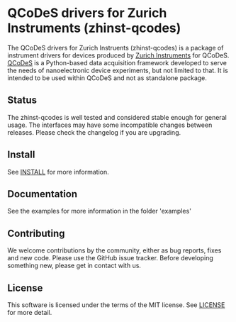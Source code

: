 # QCoDeS drivers for Zurich Instruments (zhinst-qcodes)
The QCoDeS drivers for Zurich Instruents (zhinst-qcodes) is a package of instrument drivers for devices produced by [Zurich Instruments](https://wwzhinst.com) for QCoDeS. [QCoDeS](http://qcodes.github.io/Qcodes) is a Python-based data acquisition framework developed to serve the needs of nanoelectronic device
experiments, but not limited to that. It is intended to be used within QCoDeS and not as standalone package.

## Status
The zhinst-qcodes is well tested and considered stable enough for general usage. The interfaces may have some incompatible changes between releases. Please check the changelog if you are upgrading.

## Install
See [INSTALL](INSTALL.md) for more information.

## Documentation
See the examples for more information in the folder 'examples'

## Contributing
We welcome contributions by the community, either as bug reports, fixes and new code. Please use the GitHub issue tracker. Before developing something new, please get in contact with us. 

## License
This software is licensed under the terms of the MIT license. See [LICENSE](LICENSE) for more detail.


